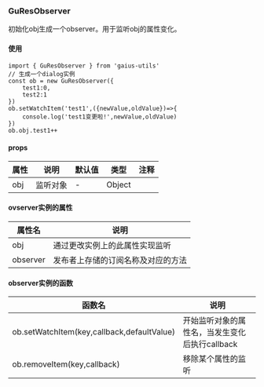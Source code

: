 ### GuResObserver
初始化obj生成一个observer。用于监听obj的属性变化。
#### 使用
```
import { GuResObserver } from 'gaius-utils'
// 生成一个dialog实例
const ob = new GuResObserver({
    test1:0,
    test2:1
})
ob.setWatchItem('test1',({newValue,oldValue})=>{
    console.log('test1变更啦!',newValue,oldValue)
})
ob.obj.test1++

```
#### props
属性|说明|默认值|类型|注释
--|----|--|--|----
obj|监听对象|-|Object
#### ovserver实例的属性
属性名|说明
--|----
obj|通过更改实例上的此属性实现监听
observer|发布者上存储的订阅名称及对应的方法
#### observer实例的函数
函数名|说明
--|----
ob.setWatchItem(key,callback,defaultValue)| 开始监听对象的属性名，当发生变化后执行callback
ob.removeItem(key,callback)|移除某个属性的监听

